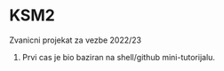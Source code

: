 # KSM2
Zvanicni projekat za vezbe 2022/23

1. Prvi cas je bio baziran na shell/github mini-tutorijalu.
